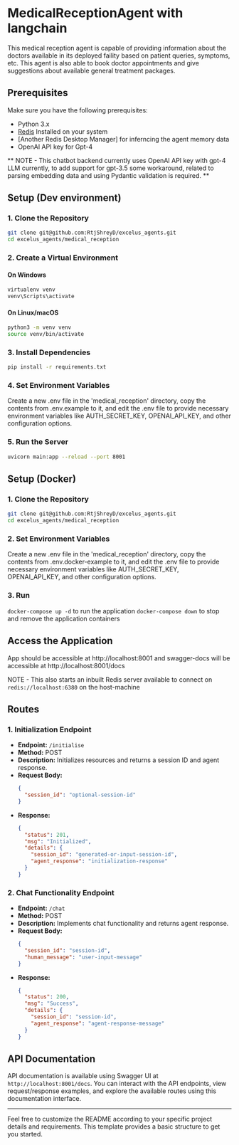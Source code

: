 # MedicalReceptionAgent with langchain

This medical reception agent is capable of providing information about the doctors available in its deployed faility based on patient queries, symptoms, etc. This agent is also able to book doctor appointments and give suggestions about available general treatment packages.

## Prerequisites

Make sure you have the following prerequisites:

- Python 3.x
- [Redis](https://redis.io/download) Installed on your system
- [Another Redis Desktop Manager] for inferncing the agent memory data
- OpenAI API key for Gpt-4

** NOTE - This chatbot backend currently uses OpenAI API key with gpt-4 LLM currently, to add support for gpt-3.5 some workaround, related to parsing embedding data and using Pydantic validation is required. **

## Setup (Dev environment)

### 1. Clone the Repository

```bash
git clone git@github.com:RtjShreyD/excelus_agents.git
cd excelus_agents/medical_reception
```

### 2. Create a Virtual Environment

#### On Windows

```bash
virtualenv venv
venv\Scripts\activate
```

#### On Linux/macOS

```bash
python3 -m venv venv
source venv/bin/activate
```

### 3. Install Dependencies

```bash
pip install -r requirements.txt
```

### 4. Set Environment Variables
Create a new .env file in the 'medical_reception' directory, copy the contents from .env.example to it, and edit the .env file to provide necessary environment variables like AUTH_SECRET_KEY, OPENAI_API_KEY, and other configuration options.

### 5. Run the Server

```bash
uvicorn main:app --reload --port 8001
```


## Setup (Docker)

### 1. Clone the Repository

```bash
git clone git@github.com:RtjShreyD/excelus_agents.git
cd excelus_agents/medical_reception
```

### 2. Set Environment Variables
Create a new .env file in the 'medical_reception' directory, copy the contents from .env.docker-example to it, and edit the .env file to provide necessary environment variables like AUTH_SECRET_KEY, OPENAI_API_KEY, and other configuration options.

### 3. Run
`docker-compose up -d` to run the application
`docker-compose down` to stop and remove the application containers

## Access the Application
App should be accessible at http://localhost:8001 and swagger-docs will be accessible at http://localhost:8001/docs

NOTE - This also starts an inbuilt Redis server available to connect on `redis://localhost:6380` on the host-machine

## Routes

### 1. **Initialization Endpoint**

- **Endpoint:** `/initialise`
- **Method:** POST
- **Description:** Initializes resources and returns a session ID and agent response.
- **Request Body:**
  ```json
  {
    "session_id": "optional-session-id"
  }
  ```
- **Response:**
  ```json
  {
    "status": 201,
    "msg": "Initialized",
    "details": {
      "session_id": "generated-or-input-session-id",
      "agent_response": "initialization-response"
    }
  }
  ```

### 2. **Chat Functionality Endpoint**

- **Endpoint:** `/chat`
- **Method:** POST
- **Description:** Implements chat functionality and returns agent response.
- **Request Body:**
  ```json
  {
    "session_id": "session-id",
    "human_message": "user-input-message"
  }
  ```
- **Response:**
  ```json
  {
    "status": 200,
    "msg": "Success",
    "details": {
      "session_id": "session-id",
      "agent_response": "agent-response-message"
    }
  }
  ```

## API Documentation

API documentation is available using Swagger UI at `http://localhost:8001/docs`. You can interact with the API endpoints, view request/response examples, and explore the available routes using this documentation interface.

---

Feel free to customize the README according to your specific project details and requirements. This template provides a basic structure to get you started.